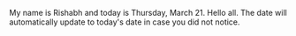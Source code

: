 My name is Rishabh and today is Thursday, March 21. Hello all. The date will automatically update to today's date in case you did not notice.
